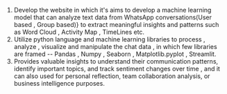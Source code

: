 1. Develop the website in which it's aims to develop a machine learning model that can analyze text data from WhatsApp conversations(User based , Group based)} to extract meaningful insights and patterns such as Word Cloud , Activity Map , TimeLines etc.
2. Utilize python language and machine learning libraries to process , analyze , visualize and manipulate the chat data , in which few libraries are framed -- Pandas , Numpy , Seaborn , Matplotlib.pyplot , Streamlit.
3. Provides valuable insights to understand their communication patterns, identify important topics, and track sentiment changes over time , and it can also used for personal reflection, team collaboration analysis, or business intelligence purposes.
